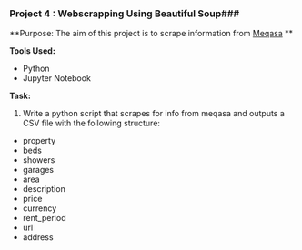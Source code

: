 ### Project 4 : Webscrapping Using Beautiful Soup###

**Purpose: The aim of this project is to scrape information from 	[Meqasa](https://www.meqasa.com) **

**Tools Used:**
- Python
- Jupyter Notebook

**Task:**
1. Write a python script that scrapes for info from meqasa and outputs a CSV file with the following structure:
- property 
- beds
- showers
- garages
- area
- description
- price
- currency
- rent_period
- url
- address
